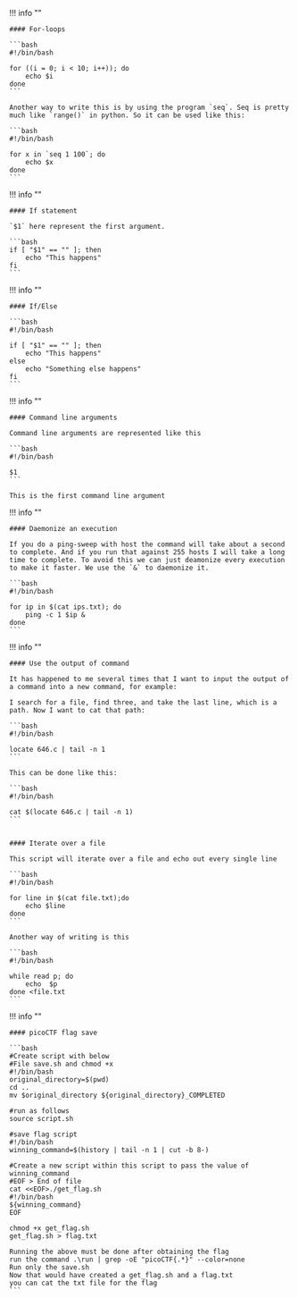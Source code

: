 !!! info ""

    #### For-loops

    ```bash
    #!/bin/bash

    for ((i = 0; i < 10; i++)); do
        echo $i
    done
    ```

    Another way to write this is by using the program `seq`. Seq is pretty much like `range()` in python. So it can be used like this:

    ```bash
    #!/bin/bash

    for x in `seq 1 100`; do
        echo $x
    done
    ```

!!! info ""

    #### If statement

    `$1` here represent the first argument.

    ```bash
    if [ "$1" == "" ]; then
        echo "This happens"
    fi
    ```

!!! info ""

    #### If/Else

    ```bash
    #!/bin/bash

    if [ "$1" == "" ]; then
        echo "This happens"
    else
        echo "Something else happens"
    fi
    ```

!!! info ""

    #### Command line arguments

    Command line arguments are represented like this

    ```bash
    #!/bin/bash

    $1
    ```

    This is the first command line argument

!!! info ""

    #### Daemonize an execution

    If you do a ping-sweep with host the command will take about a second to complete. And if you run that against 255 hosts I will take a long time to complete. To avoid this we can just deamonize every execution to make it faster. We use the `&` to daemonize it.

    ```bash
    #!/bin/bash

    for ip in $(cat ips.txt); do
        ping -c 1 $ip &
    done
    ```

!!! info ""

    #### Use the output of command

    It has happened to me several times that I want to input the output of a command into a new command, for example:

    I search for a file, find three, and take the last line, which is a path. Now I want to cat that path:

    ```bash
    #!/bin/bash

    locate 646.c | tail -n 1
    ```

    This can be done like this:

    ```bash
    #!/bin/bash

    cat $(locate 646.c | tail -n 1)
    ```


    #### Iterate over a file

    This script will iterate over a file and echo out every single line

    ```bash
    #!/bin/bash

    for line in $(cat file.txt);do
        echo $line
    done
    ```

    Another way of writing is this

    ```bash
    #!/bin/bash

    while read p; do
        echo  $p
    done <file.txt
    ```


!!! info ""

    #### picoCTF flag save

    ```bash
    #Create script with below
    #File save.sh and chmod +x
    #!/bin/bash
    original_directory=$(pwd)
    cd ..
    mv $original_directory ${original_directory}_COMPLETED

    #run as follows
    source script.sh

    #save flag script
    #!/bin/bash
    winning_command=$(history | tail -n 1 | cut -b 8-)

    #Create a new script within this script to pass the value of winning_command
    #EOF > End of file
    cat <<EOF>./get_flag.sh
    #!/bin/bash
    ${winning_command}
    EOF

    chmod +x get_flag.sh
    get_flag.sh > flag.txt

    Running the above must be done after obtaining the flag
    run the command .\run | grep -oE "picoCTF{.*}" --color=none
    Run only the save.sh
    Now that would have created a get_flag.sh and a flag.txt
    you can cat the txt file for the flag
    ```

